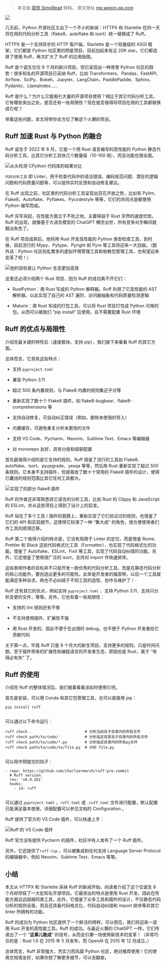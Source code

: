 > 本文由 [简悦 SimpRead](http://ksria.com/simpread/) 转码， 原文地址 [mp.weixin.qq.com](https://mp.weixin.qq.com/s/TV4PuXwxkmsLgEVvt5DZqg)

![](https://mmbiz.qpic.cn/mmbiz_png/LLRiaS9YfFTMaRu30ej8Lez7W6H5GCTIlsIqGhQFGKicic0adIKsjlRMIB8OkpXLvjfsonFvqmsWDyoXWkdKOqFYw/640?wx_fmt=png)  

几天前，Python 开源社区又出了一个不小的新闻：HTTPX 和 Starlette 在同一天将在用的代码分析工具（flake8、autoflake 和 isort）统一替换成了 Ruff。

HTTPX 是一个支持异步的 HTTP 客户端，Starlette 是一个轻量级的 ASGI 框架，它们都是 Python 社区里的明星项目，目前加起来有近 20K star。它们都选择了使用 Ruff，再次扩大了 Ruff 的应用版图。

Ruff 是个诞生仅仅 8 个月的新兴项目，但已呈现出一种席卷 Python 社区的趋势！很多知名的开源项目已采纳 Ruff，比如 Transformers、Pandas、FastAPI、Airflow、SciPy、Bokeh、Jupyter、LangChain、PaddlePaddle、Sphinx、Pydantic、LlamaIndex……

Ruff 是什么？为什么它能吸引大量的开源项目使用？相比于其它代码分析工具，它有哪些突出之处，是否还有一些局限性？现在是否值得将项目在用的工具都替换成它呢？

带着这些问题，本文将带你全方位了解这个火爆的项目。

Ruff 加速 Rust 与 Python 的融合
-------------------------

Ruff 诞生于 2022 年 8 月，它是一个用 Rust 语言编写的高性能的 Python 静态代码分析工具，比其它分析工具快几个数量级（10-100 倍），而且功能也很全面。

![](https://mmbiz.qpic.cn/mmbiz_png/LLRiaS9YfFTMaRu30ej8Lez7W6H5GCTIlNs4FkQugAkicFSiaX9IvVxdcN94F7Xh82kwLPshoiaavbyicibgrI4JkHdg/640?wx_fmt=png)从头检测 CPython 代码库的结果对比

`代码分析工具` 即 Linter，用于检查代码中的语法错误、编码规范问题、潜在的逻辑问题和代码质量问题等，可以提供实时反馈和自动修复建议。

在 Ruff 出现之前，社区里的代码分析工具呈现出百花齐放之势，比如有 Pylint、Flake8、Autoflake、Pyflakes、Pycodestyle 等等，它们的共同点是都使用 Python 编写而成。

Ruff 异军突起，在性能方面立于不败之地，主要得益于 Rust 天然的速度优势。Ruff 的出现，就像基于大语言模型的 ChatGPT 横空出世，所有竞争对手瞬间就黯淡失色了。

在 Ruff 项目成熟后，他将用 Rust 开发高性能的 Python 类型检查工具，到时候，目前流行的 Mypy、Pytype、Pyright 和 Pyre 等工具将迎来一大劲敌。（题外话：Python 社区纷乱繁多的虚拟环境管理工具和依赖包管理工具，也有望迎来变革了吧！）

![](https://mmbiz.qpic.cn/mmbiz_png/LLRiaS9YfFTMaRu30ej8Lez7W6H5GCTIlcbwxfG5YWC4lDO9mfpkiaS1yjoiamnSaicPeL0j4I5gjZmgUwEiawSOTQQ/640?wx_fmt=png)他的目标是让 Python 生态更加高效

这里还必须介绍两个 Rust 项目，因为 Ruff 的成功离不开它们：

*   RustPython：用 Rust 写成的 Python 解释器。Ruff 利用了它高性能的 AST 解析器，以此实现了自己的 AST 遍历、访问器抽象和代码质量检测逻辑
    
*   Maturin：用 Rust 写成的打包工具，可以将 Rust 项目打包成 Python 可用的包，从而可以被我们 “pip install” 后使用，且不需要配置 Rust 环境
    

Ruff 的优点与局限性
------------

介绍完最关键的特性后（速度极快、支持 pip），我们接下来看看 Ruff 的其它方面。

总体而言，它具有这些特点：

*   支持 `pyproject.toml`
    
*   兼容 Python 3.11
    
*   超过 500 条内置规则，与 Flake8 内置的规则集近乎对等
    
*   重新实现了数十个 Flake8 插件，如 flake8-bugbear、flake8-comprehensions 等
    
*   支持自动修复，可自动纠正错误（例如，删除未使用的导入）
    
*   内置缓存，可避免重复分析未更改的文件
    
*   支持 VS Code、Pycharm、Neovim、Sublime Text、Emacs 等编辑器
    
*   对 monorepo 友好，具有分层和级联配置
    

首先最值得介绍的是它支持的规则。Ruff 借鉴了流行的工具如 Flake8、autoflake、isort、pyupgrade、yesqa 等等，然后用 Rust 重新实现了超过 500 条规则。它本身不支持插件，但是吸收了数十个常用的 Flake8 插件的设计，使得已囊括的规则范围比其它任何工具都大。

![](https://mmbiz.qpic.cn/mmbiz_png/LLRiaS9YfFTMaRu30ej8Lez7W6H5GCTIlgwic5s3AvkNU2KyrCdGXd34DyoGXunc2TcfdGYwnmKAAS2iaicC3rjznA/640?wx_fmt=png)实现了的部分 flake8 插件

Ruff 的作者还非常熟悉其它语言的分析工具，比如 Rust 的 Clippy 和 JavaScript 的 ESLint，并从这些项目上得到了设计上的启发。

Ruff 站在了多个工具 / 插件的肩膀上，重新实现了它们验证过的规则，也借鉴了它们的 API 和实现细节，这使得它扮演了一种 “集大成” 的角色，很方便使用者们作工具的顺滑迁移。

Ruff 第二个值得介绍的特点是，它没有局限于 Linter 的定位，而是借鉴 Rome、Prettier 和 Black 这些代码格式化工具（Formatter），也实现了代码格式化的功能。借鉴了 Autoflake、ESLint、Fixit 等工具，实现了代码自动纠错的功能。另外，它还借鉴了使用很广泛的 isort，支持对 import 作快速排序。

这些表明作者的目标并不只是开发一款优秀的代码分析工具，而是在静态代码分析的核心功能外，要创造出更多的可能性。此举是开发者的福音啊，以后一个工具就能满足多种诉求，再也不必纠结于不同工具的选型、协作与维护了！

Ruff 还有其它的优点，例如支持 `pyproject.toml` 、支持 Python 3.11、支持只分析变更的文件，等等。另外，它也有着一些局限性：

*   支持的 lint 规则还有不够
    
*   不支持使用插件，扩展性不强
    
*   用 Rust 开发的，因此不便于在出错时 debug，也不便于 Python 开发者给它贡献代码
    

关于第一点，毕竟 Ruff 只是 8 个月大的新生项目，支持更多的规则，只是时间问题。至于插件带来的扩展性和编程语言的开发者生态，原因也是 Rust，属于 “有得必有失” 了。

Ruff 的使用
--------

介绍完 Ruff 的整体情况后，我们接着看看该如何使用它吧。

首先是安装，可以用 Conda 和其它包管理工具，也可以直接用 pip：

```
pip install ruff


```

可以通过以下命令运行：

```
ruff check .                        # 分析当前及子目录内的所有文件
ruff check path/to/code/            # 分析指定目录及子目录内的所有文件
ruff check path/to/code/*.py        # 分析指定目录内的所有py文件
ruff check path/to/code/to/file.py  # 分析 file.py


```

可以用作预提交的钩子：

```
- repo: https://github.com/charliermarsh/ruff-pre-commit
  # Ruff version.
  rev: 'v0.0.261'
  hooks:
    - id: ruff


```

可以通过 `pyproject.toml` ，`ruff.toml` 或 `.ruff.toml` 文件进行配置，默认配置已能满足基本使用，详细配置可以参见文档的 Configuration 。

Ruff 提供了官方的 VS Code 插件，可以快速上手：

![](https://mmbiz.qpic.cn/mmbiz_gif/LLRiaS9YfFTMaRu30ej8Lez7W6H5GCTIlrNbKIBnLrS1QdM69ibFspica6d2UIuoo9UeAE7saJhbfWmicnomw8l5wA/640?wx_fmt=gif)Ruff 的 VS Code 插件

Ruff 官方没有提供 Pycharm 的插件，社区中有人发布了一个 Ruff 插件。

另外，它还提供了`ruff-lsp` ，可以被集成到任何支持 Language Server Protocol 的编辑器中，例如 Neovim、Sublime Text、Emacs 等等。

小结
--

本文从 HTTPX 和 Starlette 采纳 Ruff 的新闻开始，向读者介绍了这个仅诞生 8 个月却俘获了一大批知名开源项目。它最突出的特点是使用 Rust 开发，因此在性能方面远远超越同类工具，此外，它借鉴了众多工具和插件的设计，不仅静态代码分析的规则全面，而且还具备代码格式化、代码自动纠错和 import 排序等非其它 linter 所拥有的功能。

Ruff 的成功为 Python 社区提供了一个鲜活的榜样，可以预见，我们将迎来一波用 Rust 开发的高性能工具。Ruff 的成功，与最近火爆的 ChatGPT 一样，它们传递出了一个 “**这事儿能成**” 的信号，从而会引爆一场使用新技术的变革！（非常巧合的是：Rust 1.0 在 2015 年 5 月发布，而 OpenAI 在 2015 年 12 月成立。）

总体而言，Ruff 非常强大，凭实力而风靡 Python 社区，绝对推荐使用！它的使用文档很友好，如果你想了解更多细节，可以去翻查。